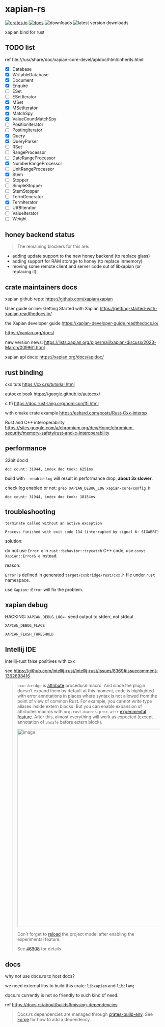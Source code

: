 # xapian-rs

[![crates.io](https://badgen.net/crates/v/xapian)](https://crates.io/crates/xapian)
[![docs](https://badgen.net/static/docs/passing/green)](https://ttys3.github.io/xapian-rs/xapian/)
![downloads](https://badgen.net/crates/d/xapian)
![latest version downloads](https://badgen.net/crates/dl/xapian)

xapian bind for rust

## TODO list

ref file:///usr/share/doc/xapian-core-devel/apidoc/html/inherits.html

- [x] Database
- [x] WritableDatabase
- [x] Document
- [x] Enquire
- [ ] ESet
- [ ] ESetIterator
- [x] MSet
- [x] MSetIterator
- [x] MatchSpy
- [x] ValueCountMatchSpy
- [ ] PositionIterator
- [ ] PostingIterator
- [x] Query
- [x] QueryParser
- [ ] RSet
- [ ] RangeProcessor
- [ ] DateRangeProcessor
- [x] NumberRangeProcessor
- [ ] UnitRangeProcessor
- [x] Stem
- [ ] Stopper
- [ ] SimpleStopper
- [ ] StemStopper
- [ ] TermGenerator
- [x] TermIterator
- [ ] Utf8Iterator
- [ ] ValueIterator
- [ ] Weight

## honey backend status

> The remaining blockers for this are:

* adding update support to the new honey backend (to replace glass)
* adding support for RAM storage to honey (to replace inmemory)
* moving some remote client and server code out of libxapian (or
  replacing it)

## crate maintainers docs

xapian github repo: https://github.com/xapian/xapian

User guide online: Getting Started with Xapian https://getting-started-with-xapian.readthedocs.io/

the Xapian developer guide https://xapian-developer-guide.readthedocs.io/

https://xapian.org/docs/

new version news: https://lists.xapian.org/pipermail/xapian-discuss/2023-March/009961.html

xapian api docs: https://xapian.org/docs/apidoc/

## rust binding

cxx tuts https://cxx.rs/tutorial.html

autocxx book https://google.github.io/autocxx/


c ffi https://doc.rust-lang.org/nomicon/ffi.html

with cmake crate example https://eshard.com/posts/Rust-Cxx-interop

Rust and C++ interoperability https://sites.google.com/a/chromium.org/dev/Home/chromium-security/memory-safety/rust-and-c-interoperability

## performance

32bit docid

```
doc count: 31944, index doc took: 6251ms
```

build with `--enable-log` will result in performance drop, **about 3x slower**.

check log enabled or not: `grep XAPIAN_DEBUG_LOG xapian-core/config.h`

```
doc count: 31944, index doc took: 18154ms
```

## troubleshooting

```
terminate called without an active exception

Process finished with exit code 134 (interrupted by signal 6: SIGABRT)
```

solution:

do not use  `Error e` in `rust::behavior::trycatch` C++ code, use `const Xapian::Error& e` instead.

reason:

`Error` is defined in generated `target/cxxbridge/rust/cxx.h` file under `rust` namespace.

use `Xapian::Error` will fix the problem.

## xapian debug

HACKING: `XAPIAN_DEBUG_LOG=-` send output to stderr, not stdout.

`XAPIAN_DEBUG_FLAGS`

`XAPIAN_FLUSH_THRESHOLD`

## Intellij IDE

intellij-rust false positives with cxx

see https://github.com/intellij-rust/intellij-rust/issues/8369#issuecomment-1362698416

> `cxx::bridge` is [attribute](https://doc.rust-lang.org/reference/procedural-macros.html#attribute-macros) procedural macro. And since the plugin doesn't expand them by default at this moment, code is highlighted with error annotations in places where syntax is not allowed from the point of view of common Rust. For example, you cannot write type aliases inside extern blocks. But you can enable expansion of attributes macros with `org.rust.macros.proc.attr` [experimental feature](https://plugins.jetbrains.com/plugin/8182-rust/docs/rust-faq.html#experimental-features). After this, almost everything will work as expected (except annotation of `unsafe` before extern block).
>
> <img alt="image" width="645" src="https://user-images.githubusercontent.com/2539310/209118936-3788dcd6-daae-4b85-8108-d3c0d537c139.png">
>
> Don't forget to [reload](https://plugins.jetbrains.com/plugin/8182-rust/docs/rust-cargo-tool-window.html#cargo-load) the project model after enabling the experimental feature.
>
> See [#6908](https://github.com/intellij-rust/intellij-rust/issues/6908) for details



## docs

why not use docs.rs to host docs?

we need external libs to build this crate: `libxapian` and `libclang`

docs.rs currently is not so friendly to such kind of need.

ref https://docs.rs/about/builds#missing-dependencies

> Docs.rs dependencies are managed through [crates-build-env](https://github.com/rust-lang/crates-build-env).
> See [Forge](https://forge.rust-lang.org/docs-rs/add-dependencies.html) for how to add a dependency.



